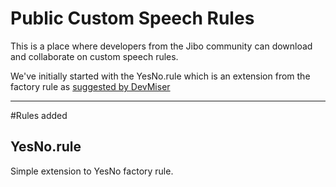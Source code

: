 # Public Custom Speech Rules

This is a place where developers from the Jibo community can download and collaborate on custom speech rules.

We've initially started with the YesNo.rule which is an extension from the factory rule as [suggested by DevMiser](https://discuss.jibo.com/t/whilecondition-decorator-question/1425/8)

---

#Rules added
## YesNo.rule
Simple extension to YesNo factory rule.

